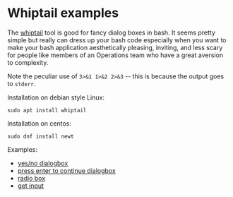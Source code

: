 # Whiptail examples

The [whiptail](https://pkgs.org/download/whiptail) tool is good for fancy dialog
boxes in bash.  It seems pretty simple but really can dress up your bash code
especially when you want to make your bash application aesthetically pleasing,
inviting, and less scary for people like members of an Operations team who have
a great aversion to complexity.

Note the peculiar use of `3>&1 1>&2 2>&3` -- this is because the output goes to `stderr`.

Installation on debian style Linux:

```
sudo apt install whiptail
```

Installation on centos:

```
sudo dnf install newt
```

Examples:

* [yes/no dialogbox](scripts/yes-no.sh)
* [press enter to continue dialogbox](scripts/continue.sh)
* [radio box](scripts/radio.sh)
* [get input](scripts/get_input.sh)
